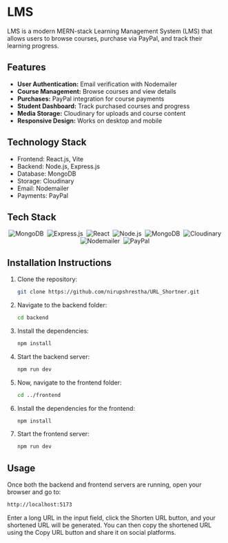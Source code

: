 #  LMS

LMS is a modern MERN-stack Learning Management System (LMS) that allows users to browse courses, purchase via PayPal, and track their learning progress.

## Features

- **User Authentication:** Email verification with Nodemailer
- **Course Management:** Browse courses and view details
- **Purchases:** PayPal integration for course payments
- **Student Dashboard:** Track purchased courses and progress
- **Media Storage:** Cloudinary for uploads and course content
- **Responsive Design:** Works on desktop and mobile

## Technology Stack

- Frontend: React.js, Vite
- Backend: Node.js, Express.js
- Database: MongoDB
- Storage: Cloudinary
- Email: Nodemailer
- Payments: PayPal


## Tech Stack

<div align="center">

<img src="https://img.shields.io/badge/MongoDB-4EA94B?style=for-the-badge&logo=mongodb&logoColor=white" alt="MongoDB" />&nbsp;
<img src="https://img.shields.io/badge/Express.js-404D59?style=for-the-badge" alt="Express.js" />&nbsp;
<img src="https://img.shields.io/badge/React-20232A?style=for-the-badge&logo=react&logoColor=61DAFB" alt="React" />&nbsp;
<img src="https://img.shields.io/badge/Node.js-43853D?style=for-the-badge&logo=node.js&logoColor=white" alt="Node.js" />&nbsp;
<img src="https://img.shields.io/badge/MongoDB-4EA94B?style=for-the-badge&logo=mongodb&logoColor=white" alt="MongoDB" />&nbsp;
<img src="https://img.shields.io/badge/Cloudinary-3448C5?style=for-the-badge&logo=cloudinary&logoColor=white" alt="Cloudinary" />&nbsp;
<img src="https://img.shields.io/badge/Nodemailer-009B77?style=for-the-badge&logo=nodemailer&logoColor=white" alt="Nodemailer" />&nbsp;
<img src="https://img.shields.io/badge/PayPal-003087?style=for-the-badge&logo=paypal&logoColor=white" alt="PayPal" />&nbsp;

</div>


## Installation Instructions

1. Clone the repository:

   ```bash
   git clone https://github.com/nirupshrestha/URL_Shortner.git
2. Navigate to the backend folder:

   ```bash
   cd backend
3. Install the dependencies:

   ```bash
   npm install
4. Start the backend server:

   ```bash
   npm run dev
5. Now, navigate to the frontend folder:
   ```bash
   cd ../frontend   
6. Install the dependencies for the frontend:

   ```bash
   npm install

7. Start the frontend server:

   ```bash
   npm run dev
   
## Usage
Once both the backend and frontend servers are running, open your browser and go to:

   ```bash
   http://localhost:5173
   ```
Enter a long URL in the input field, click the Shorten URL button, and your shortened URL will be generated. You can then copy the shortened URL using the Copy URL button and share it on social platforms.


